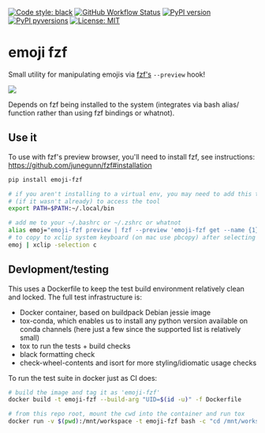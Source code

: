 [![Code style:
black](https://img.shields.io/badge/code%20style-black-000000.svg?style=for-the-badge)](https://github.com/ambv/black)
[![GitHub Workflow
Status](https://img.shields.io/github/workflow/status/noahp/emoji-fzf/main-ci?style=for-the-badge)](https://github.com/noahp/emoji-fzf/actions)
[![PyPI
version](https://img.shields.io/pypi/v/emoji-fzf.svg?style=for-the-badge)](https://pypi.org/project/emoji-fzf/)
[![PyPI
pyversions](https://img.shields.io/pypi/pyversions/emoji-fzf.svg?style=for-the-badge)](https://pypi.python.org/pypi/emoji-fzf/)
[![License:
MIT](https://img.shields.io/badge/License-MIT-brightgreen.svg?style=for-the-badge)](https://opensource.org/licenses/MIT)

# emoji fzf

Small utility for manipulating emojis via
[fzf's](https://github.com/junegunn/fzf) `--preview` hook!

<img src="https://cdn.rawgit.com/noahp/emoji-fzf/assets/demo.svg">

Depends on fzf being installed to the system (integrates via bash alias/
function rather than using fzf bindings or whatnot).

## Use it

To use with fzf's preview browser, you'll need to install fzf, see instructions:
https://github.com/junegunn/fzf#installation

```bash
pip install emoji-fzf

# if you aren't installing to a virtual env, you may need to add this to path
# (if it wasn't already) to access the tool
export PATH=$PATH:~/.local/bin

# add me to your ~/.bashrc or ~/.zshrc or whatnot
alias emoj="emoji-fzf preview | fzf --preview 'emoji-fzf get --name {1}' | cut -d \" \" -f 1 | emoji-fzf get"
# to copy to xclip system keyboard (on mac use pbcopy) after selecting
emoj | xclip -selection c
```

## Devlopment/testing

This uses a Dockerfile to keep the test build environment relatively clean and
locked. The full test infrastructure is:

- Docker container, based on buildpack Debian jessie image
- tox-conda, which enables us to install any python version available on conda
  channels (here just a few since the supported list is relatively small)
- tox to run the tests + build checks
- black formatting check
- check-wheel-contents and isort for more styling/idiomatic usage checks

To run the test suite in docker just as CI does:

```bash
# build the image and tag it as 'emoji-fzf'
docker build -t emoji-fzf --build-arg "UID=$(id -u)" -f Dockerfile

# from this repo root, mount the cwd into the container and run tox
docker run -v $(pwd):/mnt/workspace -t emoji-fzf bash -c "cd /mnt/workspace && tox"
```
